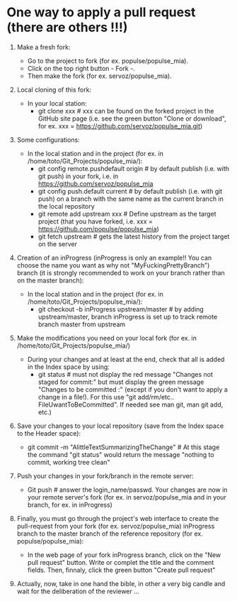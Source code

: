 One way to apply a pull request (there are others !!!)
=================

1. Make a fresh fork:
    * Go to the project to fork (for ex. populse/populse_mia).
    * Click on the top right button - Fork -.
    * Then make the fork (for ex. servoz/populse_mia).

2. Local cloning of this fork:
    * In your local station:
        * git clone xxx # xxx can be found on the forked project in the GitHub site page (i.e. see the green button "Clone or download", for ex. xxx = https://github.com/servoz/populse_mia.git)

3. Some configurations:
    * In the local station and in the project (for ex. in  /home/toto/Git_Projects/populse_mia/):
        * git config remote.pushdefault origin # by default publish (i.e. with git push) in your fork, i.e. in https://github.com/servoz/populse_mia
        * git config push.default current # by default publish (i.e. with git push) on a branch with the same name as the current branch in the local repository
        * git remote add upstream xxx # Define upstream as the target project (that you have forked, i.e. xxx = https://github.com/populse/populse_mia)
        * git fetch upstream # gets the latest history from the project target on the server

4. Creation of an inProgress (inProgress is only an example!! You can choose the name you want as why not "MyFuckingPrettyBranch") branch (it is strongly recommended to work on your branch rather than on the master branch):
    * In the local station and in the project (for ex. in  /home/toto/Git_Projects/populse_mia/):
        * git checkout -b inProgress upstream/master # by adding upstream/master, branch inProgress is set up to track remote branch master from upstream

5. Make the modifications you need on your local fork (for ex. in /home/toto/Git_Projects/populse_mia/)
    * During your changes and at least at the end, check that all is added in the Index space by using:
        * git status # must not display the red message "Changes not staged for commit:"  but must display the green message "Changes to be committed :" (except if you don't want to apply a change in a file!). For this use "git add/rm/etc.. FileUwantToBeCommitted". If needed see man git, man git add, etc.)

6. Save your changes to your local repository (save from the Index space to the Header space):
    * git commit -m "AlittleTextSummarizingTheChange" # At this stage the command "git status" would return the message "nothing to commit, working tree clean"

7. Push your changes in your fork/branch in the remote server:
    * Git push # answer the login_name/passwd. Your changes are now in your remote server's fork (for ex. in  servoz/populse_mia and in your branch, for ex. in inProgress)

8. Finally, you must go through the project's web interface to create the pull-request from your fork (for ex. servoz/populse_mia) inProgress branch to the master branch of the reference repository (for ex. populse/populse_mia):
    * In the web page of your fork inProgress branch, click on the "New pull request" button. Write or complet the title and the comment fields. Then, finnaly, click the green button "Create pull request"

9. Actually, now, take in one hand the bible, in other a very big candle and wait for the deliberation of the reviewer ...
